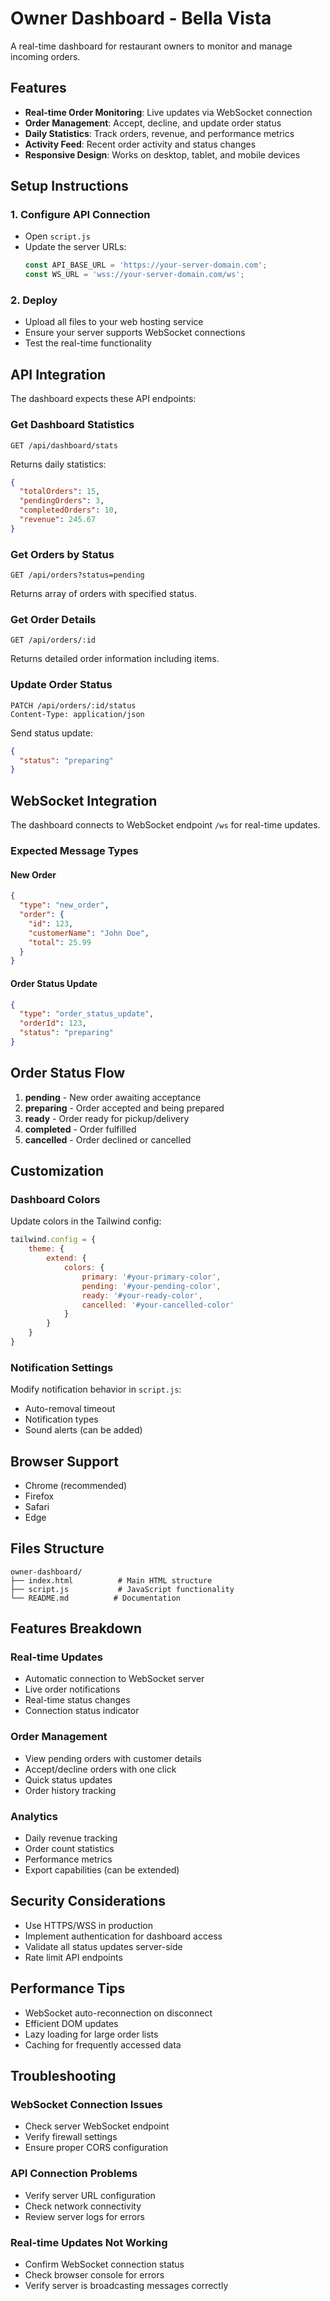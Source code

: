 # Owner Dashboard - Bella Vista

A real-time dashboard for restaurant owners to monitor and manage incoming orders.

## Features

- **Real-time Order Monitoring**: Live updates via WebSocket connection
- **Order Management**: Accept, decline, and update order status
- **Daily Statistics**: Track orders, revenue, and performance metrics
- **Activity Feed**: Recent order activity and status changes
- **Responsive Design**: Works on desktop, tablet, and mobile devices

## Setup Instructions

### 1. Configure API Connection
- Open `script.js`
- Update the server URLs:
  ```javascript
  const API_BASE_URL = 'https://your-server-domain.com';
  const WS_URL = 'wss://your-server-domain.com/ws';
  ```

### 2. Deploy
- Upload all files to your web hosting service
- Ensure your server supports WebSocket connections
- Test the real-time functionality

## API Integration

The dashboard expects these API endpoints:

### Get Dashboard Statistics
```
GET /api/dashboard/stats
```
Returns daily statistics:
```json
{
  "totalOrders": 15,
  "pendingOrders": 3,
  "completedOrders": 10,
  "revenue": 245.67
}
```

### Get Orders by Status
```
GET /api/orders?status=pending
```
Returns array of orders with specified status.

### Get Order Details
```
GET /api/orders/:id
```
Returns detailed order information including items.

### Update Order Status
```
PATCH /api/orders/:id/status
Content-Type: application/json
```
Send status update:
```json
{
  "status": "preparing"
}
```

## WebSocket Integration

The dashboard connects to WebSocket endpoint `/ws` for real-time updates.

### Expected Message Types

#### New Order
```json
{
  "type": "new_order",
  "order": {
    "id": 123,
    "customerName": "John Doe",
    "total": 25.99
  }
}
```

#### Order Status Update
```json
{
  "type": "order_status_update",
  "orderId": 123,
  "status": "preparing"
}
```

## Order Status Flow

1. **pending** - New order awaiting acceptance
2. **preparing** - Order accepted and being prepared
3. **ready** - Order ready for pickup/delivery
4. **completed** - Order fulfilled
5. **cancelled** - Order declined or cancelled

## Customization

### Dashboard Colors
Update colors in the Tailwind config:
```javascript
tailwind.config = {
    theme: {
        extend: {
            colors: {
                primary: '#your-primary-color',
                pending: '#your-pending-color',
                ready: '#your-ready-color',
                cancelled: '#your-cancelled-color'
            }
        }
    }
}
```

### Notification Settings
Modify notification behavior in `script.js`:
- Auto-removal timeout
- Notification types
- Sound alerts (can be added)

## Browser Support

- Chrome (recommended)
- Firefox
- Safari
- Edge

## Files Structure

```
owner-dashboard/
├── index.html          # Main HTML structure
├── script.js           # JavaScript functionality
└── README.md          # Documentation
```

## Features Breakdown

### Real-time Updates
- Automatic connection to WebSocket server
- Live order notifications
- Real-time status changes
- Connection status indicator

### Order Management
- View pending orders with customer details
- Accept/decline orders with one click
- Quick status updates
- Order history tracking

### Analytics
- Daily revenue tracking
- Order count statistics
- Performance metrics
- Export capabilities (can be extended)

## Security Considerations

- Use HTTPS/WSS in production
- Implement authentication for dashboard access
- Validate all status updates server-side
- Rate limit API endpoints

## Performance Tips

- WebSocket auto-reconnection on disconnect
- Efficient DOM updates
- Lazy loading for large order lists
- Caching for frequently accessed data

## Troubleshooting

### WebSocket Connection Issues
- Check server WebSocket endpoint
- Verify firewall settings
- Ensure proper CORS configuration

### API Connection Problems
- Verify server URL configuration
- Check network connectivity
- Review server logs for errors

### Real-time Updates Not Working
- Confirm WebSocket connection status
- Check browser console for errors
- Verify server is broadcasting messages correctly